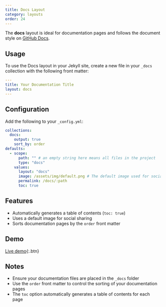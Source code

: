 ```yaml
---
title: Docs Layout
category: layouts
order: 24
---
```


The **docs** layout is ideal for documentation pages and follows the document style on [GitHub Docs](https://docs.github.com).

## Usage

To use the Docs layout in your Jekyll site, create a new file in your `_docs` collection with the following front matter:

```yaml
---
title: Your Documentation Title
layout: docs
---
```

## Configuration

Add the following to your `_config.yml`:

```yaml
collections:
  docs:
    output: true
    sort_by: order
defaults:
  - scope:
      path: "" # an empty string here means all files in the project
      type: "docs"
    values:
      layout: "docs"
      image: /assets/img/default.png # The default image used for social and posts.
      permalink: /docs/:path
      toc: true
```

## Features

- Automatically generates a table of contents (`toc: true`)
- Uses a default image for social sharing
- Sorts documentation pages by the `order` front matter

## Demo

[Live demo](../index.html){:.btn}

## Notes

- Ensure your documentation files are placed in the `_docs` folder
- Use the `order` front matter to control the sorting of your documentation pages
- The `toc` option automatically generates a table of contents for each page
